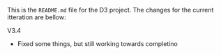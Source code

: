 This is the `README.md` file for the D3 project. The  changes for the current itteration are bellow:

V3.4
- Fixed some things, but still working towards completino